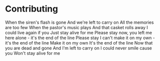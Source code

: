 # Contributing

When the siren's flash is gone
And we're left to carry on
All the memories are too few
When the pastor's music plays
And that casket rolls away
I could live again if you
Just stay alive for me
Please stay now, you left me here alone - it's the end of the line
Please stay I can't make it on my own - it's the end of the line
Make it on my own
It's the end of the line
Now that you are dead and gone
And I'm left to carry on
I could never smile cause you
Won't stay alive for me

